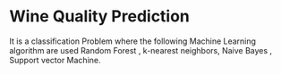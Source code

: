 # Wine Quality Prediction
It is a classification Problem where the following Machine Learning algorithm are used Random Forest , k-nearest neighbors, Naive Bayes , Support vector Machine.

